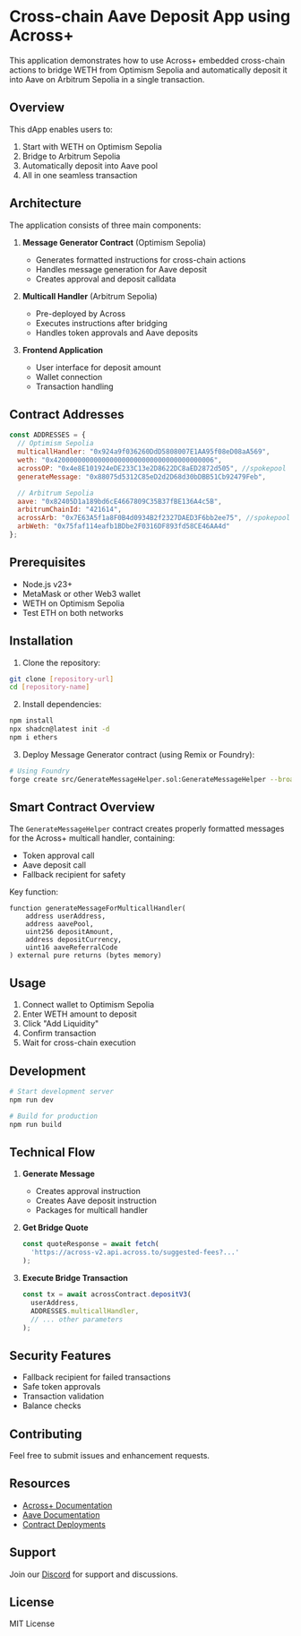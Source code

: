 # Cross-chain Aave Deposit App using Across+

This application demonstrates how to use Across+ embedded cross-chain actions to bridge WETH from Optimism Sepolia and automatically deposit it into Aave on Arbitrum Sepolia in a single transaction.

## Overview

This dApp enables users to:
1. Start with WETH on Optimism Sepolia
2. Bridge to Arbitrum Sepolia
3. Automatically deposit into Aave pool
4. All in one seamless transaction

## Architecture

The application consists of three main components:

1. **Message Generator Contract** (Optimism Sepolia)
   - Generates formatted instructions for cross-chain actions
   - Handles message generation for Aave deposit
   - Creates approval and deposit calldata

2. **Multicall Handler** (Arbitrum Sepolia)
   - Pre-deployed by Across
   - Executes instructions after bridging
   - Handles token approvals and Aave deposits

3. **Frontend Application**
   - User interface for deposit amount
   - Wallet connection
   - Transaction handling

## Contract Addresses

```javascript
const ADDRESSES = {
  // Optimism Sepolia
  multicallHandler: "0x924a9f036260DdD5808007E1AA95f08eD08aA569",
  weth: "0x4200000000000000000000000000000000000006",
  acrossOP: "0x4e8E101924eDE233C13e2D8622DC8aED2872d505", //spokepool
  generateMessage: "0x88075d5312C85eD2d2D68d30bDBB51Cb92479Feb",

  // Arbitrum Sepolia
  aave: "0x82405D1a189bd6cE4667809C35B37fBE136A4c5B",
  arbitrumChainId: "421614",
  acrossArb: "0x7E63A5f1a8F0B4d0934B2f2327DAED3F6bb2ee75", //spokepool
  arbWeth: "0x75faf114eafb1BDbe2F0316DF893fd58CE46AA4d"
};
```

## Prerequisites

- Node.js v23+
- MetaMask or other Web3 wallet
- WETH on Optimism Sepolia
- Test ETH on both networks

## Installation

1. Clone the repository:
```bash
git clone [repository-url]
cd [repository-name]
```

2. Install dependencies:
```bash
npm install
npx shadcn@latest init -d
npm i ethers
```

3. Deploy Message Generator contract (using Remix or Foundry):
```bash
# Using Foundry
forge create src/GenerateMessageHelper.sol:GenerateMessageHelper --broadcast --interactive --rpc-url https://optimism-sepolia-rpc.publicnode.com
```

## Smart Contract Overview

The `GenerateMessageHelper` contract creates properly formatted messages for the Across+ multicall handler, containing:
- Token approval call
- Aave deposit call
- Fallback recipient for safety

Key function:
```solidity
function generateMessageForMulticallHandler(
    address userAddress,
    address aavePool,
    uint256 depositAmount,
    address depositCurrency,
    uint16 aaveReferralCode
) external pure returns (bytes memory)
```

## Usage

1. Connect wallet to Optimism Sepolia
2. Enter WETH amount to deposit
3. Click "Add Liquidity"
4. Confirm transaction
5. Wait for cross-chain execution

## Development

```bash
# Start development server
npm run dev

# Build for production
npm run build
```

## Technical Flow

1. **Generate Message**
   - Creates approval instruction
   - Creates Aave deposit instruction
   - Packages for multicall handler

2. **Get Bridge Quote**
   ```javascript
   const quoteResponse = await fetch(
     'https://across-v2.api.across.to/suggested-fees?...'
   );
   ```

3. **Execute Bridge Transaction**
   ```javascript
   const tx = await acrossContract.depositV3(
     userAddress,
     ADDRESSES.multicallHandler,
     // ... other parameters
   );
   ```

## Security Features

- Fallback recipient for failed transactions
- Safe token approvals
- Transaction validation
- Balance checks

## Contributing

Feel free to submit issues and enhancement requests.

## Resources

- [Across+ Documentation](https://docs.across.to)
- [Aave Documentation](https://docs.aave.com)
- [Contract Deployments](https://docs.across.to/v/developer-docs/)

## Support

Join our [Discord](https://discord.gg/across) for support and discussions.

## License

MIT License
